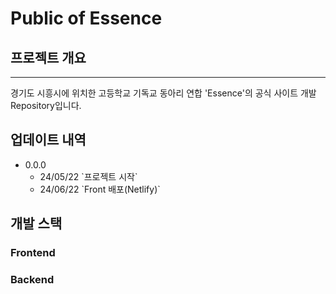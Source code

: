 # Public of Essence

## 프로젝트 개요

<hr>
경기도 시흥시에 위치한 고등학교 기독교 동아리 연합 'Essence'의 공식 사이트 개발 Repository입니다.

## 업데이트 내역

<ul>
<li>0.0.0
    <ul>
        <li>24/05/22 `프로젝트 시작`</li>
        <li>24/06/22 `Front 배포(Netlify)`</li>
    </ul>
</li>
</ul>

## 개발 스택

### Frontend

### Backend
